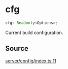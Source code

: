 # cfg

```ts
cfg: Readonly<Options>;
```

Current build configuration.

## Source

[server/config/index.ts:11](https://github.com/Elringus/Imgit/blob/fc320a2/src/server/config/index.ts#L11)
